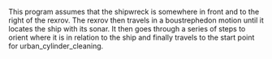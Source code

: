 This program assumes that the shipwreck is somewhere in front and to the right of the rexrov. The rexrov then travels in a boustrephedon motion until it locates the ship 
with its sonar. It then goes through a series of steps to orient where it is in relation to the ship and finally travels to the start point for urban_cylinder_cleaning.
